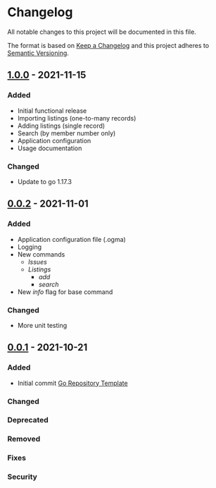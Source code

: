 # Changelog

All notable changes to this project will be documented in this file.

The format is based on [Keep a Changelog](https://keepachangelog.com/en/1.1.0/)
and this project adheres to [Semantic Versioning](https://semver.org/spec/v2.0.0.html).

## [1.0.0] - 2021-11-15

### Added

- Initial functional release
- Importing listings (one-to-many records)
- Adding listings (single record)
- Search (by member number only)
- Application configuration
- Usage documentation

### Changed

- Update to go 1.17.3

## [0.0.2] - 2021-11-01

### Added

- Application configuration file (.ogma)
- Logging
- New commands
  - _Issues_
  - _Listings_
    - _add_
    - _search_
- New _info_ flag for base command

### Changed

- More unit testing

## [0.0.1] - 2021-10-21

### Added

- Initial commit [Go Repository Template](https://github.com/golang-templates/seed)

### Changed

### Deprecated

### Removed

### Fixes

### Security

[Unreleased]: https://github.com/asphaltbuffet/ogma/compare/v1.0.0...HEAD
[1.0.0]: https://github.com/asphaltbuffet/ogma/releases/tag/v1.0.0
[0.0.2]: https://github.com/asphaltbuffet/ogma/releases/tag/v0.0.2
[0.0.1]: https://github.com/asphaltbuffet/ogma/releases/tag/v0.0.1

<!-- markdownlint-disable-file MD024 -->